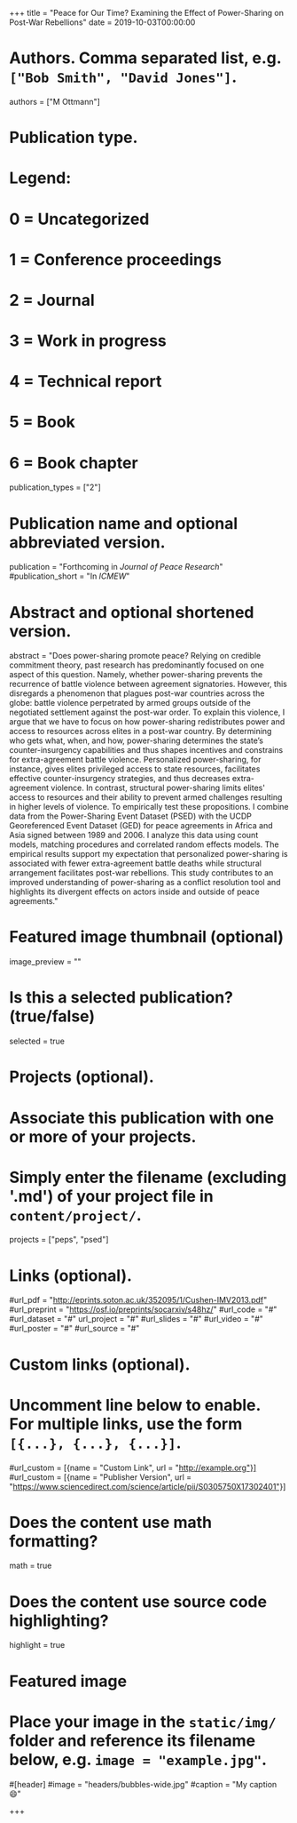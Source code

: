 +++
title = "Peace for Our Time? Examining the Effect of Power-Sharing on Post-War Rebellions"
date = 2019-10-03T00:00:00

# Authors. Comma separated list, e.g. `["Bob Smith", "David Jones"]`.
authors = ["M Ottmann"]

# Publication type.
# Legend:
# 0 = Uncategorized
# 1 = Conference proceedings
# 2 = Journal
# 3 = Work in progress
# 4 = Technical report
# 5 = Book
# 6 = Book chapter
publication_types = ["2"]

# Publication name and optional abbreviated version.
publication = "Forthcoming in *Journal of Peace Research*"
#publication_short = "In *ICMEW*"

# Abstract and optional shortened version.
abstract = "Does power-sharing promote peace? Relying on credible commitment theory, past research has predominantly focused on one aspect of this question. Namely, whether power-sharing prevents the recurrence of battle violence between agreement signatories. However, this disregards a phenomenon that plagues post-war countries across the globe: battle violence perpetrated by armed groups outside of the negotiated settlement against the post-war order. To explain this violence, I argue that we have to focus on how power-sharing redistributes power and access to resources across elites in a post-war country. By determining who gets what, when, and how, power-sharing determines the state’s counter-insurgency capabilities and thus shapes incentives and constrains for extra-agreement battle violence. Personalized power-sharing, for instance, gives elites privileged access to state resources, facilitates effective counter-insurgency strategies, and thus decreases extra-agreement violence. In contrast, structural power-sharing limits elites' access to resources and their ability to prevent armed challenges resulting in higher levels of violence. To empirically test these propositions. I combine data from the Power-Sharing Event Dataset (PSED) with the UCDP Georeferenced Event Dataset (GED) for peace agreements in Africa and Asia signed between 1989 and 2006. I analyze this data using count models, matching procedures and correlated random effects models. The empirical results support my expectation that personalized power-sharing is associated with fewer extra-agreement battle deaths while structural arrangement facilitates post-war rebellions. This study contributes to an improved understanding of power-sharing as a conflict resolution tool and highlights its divergent effects on actors inside and outside of peace agreements."

# Featured image thumbnail (optional)
image_preview = ""

# Is this a selected publication? (true/false)
selected = true

# Projects (optional).
#   Associate this publication with one or more of your projects.
#   Simply enter the filename (excluding '.md') of your project file in `content/project/`.
projects = ["peps", "psed"]

# Links (optional).
#url_pdf = "http://eprints.soton.ac.uk/352095/1/Cushen-IMV2013.pdf"
#url_preprint = "https://osf.io/preprints/socarxiv/s48hz/"
#url_code = "#"
#url_dataset = "#"
url_project = "#"
#url_slides = "#"
#url_video = "#"
#url_poster = "#"
#url_source = "#"

# Custom links (optional).
#   Uncomment line below to enable. For multiple links, use the form `[{...}, {...}, {...}]`.
#url_custom = [{name = "Custom Link", url = "http://example.org"}]
#url_custom = [{name = "Publisher Version", url = "https://www.sciencedirect.com/science/article/pii/S0305750X17302401"}]

# Does the content use math formatting?
math = true

# Does the content use source code highlighting?
highlight = true

# Featured image
# Place your image in the `static/img/` folder and reference its filename below, e.g. `image = "example.jpg"`.
#[header]
#image = "headers/bubbles-wide.jpg"
#caption = "My caption :smile:"

+++
